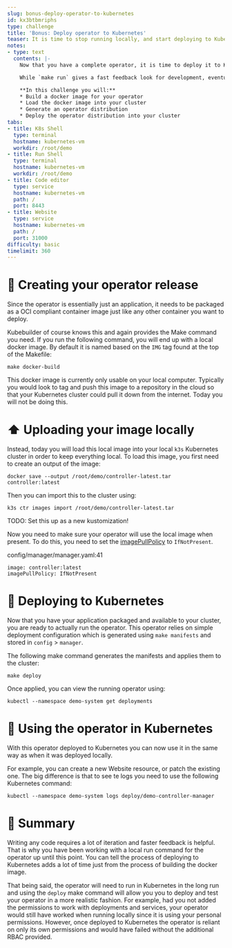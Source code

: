 ```yaml
---
slug: bonus-deploy-operator-to-kubernetes
id: kx3btbmriphs
type: challenge
title: 'Bonus: Deploy operator to Kubernetes'
teaser: It is time to stop running locally, and start deploying to Kubernetes
notes:
- type: text
  contents: |-
    Now that you have a complete operator, it is time to deploy it to Kubernetes!

    While `make run` gives a fast feedback look for development, eventually you will need to deploy your operator to a cluster.

    **In this challenge you will:**
    * Build a docker image for your operator
    * Load the docker image into your cluster
    * Generate an operator distribution
    * Deploy the operator distribution into your cluster
tabs:
- title: K8s Shell
  type: terminal
  hostname: kubernetes-vm
  workdir: /root/demo
- title: Run Shell
  type: terminal
  hostname: kubernetes-vm
  workdir: /root/demo
- title: Code editor
  type: service
  hostname: kubernetes-vm
  path: /
  port: 8443
- title: Website
  type: service
  hostname: kubernetes-vm
  path: /
  port: 31000
difficulty: basic
timelimit: 360
---
```


🎁 Creating your operator release
==============

Since the operator is essentially just an application, it needs to be packaged as a OCI compliant container image just like any other container you want to deploy.

Kubebuilder of course knows this and again provides the Make command you need. If you run the following command, you will end up with a local docker image. By default it is named based on the `IMG` tag found at the top of the Makefile:
```
make docker-build
```

This docker image is currently only usable on your local computer. Typically you would look to tag and push this image to a repository in the cloud so that your Kubernetes cluster could pull it down from the internet. Today you will not be doing this.

⬆️ Uploading your image locally
==============

Instead, today you will load this local image into your local `k3s` Kubernetes cluster in order to keep everything local. To load this image, you first need to create an output of the image:
```
docker save --output /root/demo/controller-latest.tar controller:latest
```

Then you can import this to the cluster using:
```
k3s ctr images import /root/demo/controller-latest.tar
```

TODO: Set this up as a new kustomization!

Now you need to make sure your operator will use the local image when present. To do this, you need to set the [imagePullPolicy](https://kubernetes.io/docs/concepts/containers/images/#image-pull-policy) to `IfNotPresent`.

config/manager/manager.yaml:41
```
image: controller:latest
imagePullPolicy: IfNotPresent
```


🛫 Deploying to Kubernetes
==============

Now that you have your application packaged and available to your cluster, you are ready to actually run the operator. This operator relies on simple deployment configuration which is generated using `make manifests` and stored in `config` > `manager`.

The following make command generates the manifests and applies them to the cluster:
```
make deploy
```

Once applied, you can view the running operator using:
```
kubectl --namespace demo-system get deployments
```

🛝 Using the operator in Kubernetes
==============

With this operator deployed to Kubernetes you can now use it in the same way as when it was deployed locally.

For example, you can create a new Website resource, or patch the existing one. The big difference is that to see te logs you need to use the following Kubernetes command:

```
kubectl --namespace demo-system logs deploy/demo-controller-manager
```


📕 Summary
==============

Writing any code requires a lot of iteration and faster feedback is helpful. That is why you have been working with a local run command for the operator up until this point. You can tell the process of deploying to Kubernetes adds a lot of time just from the process of building the docker image.

That being said, the operator will need to run in Kubernetes in the long run and using the `deploy` make command will allow you you to deploy and test your operator in a more realistic fashion. For example, had you not added the permissions to work with deployments and services, your operator would still have worked when running locally since it is using your personal permissions. However, once deployed to Kubernetes the operator is reliant on only its own permissions and would have failed without the additional RBAC provided.
